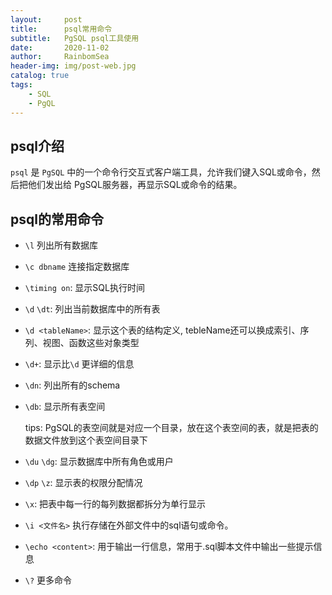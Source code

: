 ```yaml
---
layout:     post
title:      psql常用命令
subtitle:   PgSQL psql工具使用
date:       2020-11-02
author:     RainbomSea
header-img: img/post-web.jpg
catalog: true
tags:
    - SQL 
    - PgQL
---
```


## psql介绍

`psql` 是 `PgSQL` 中的一个命令行交互式客户端工具，允许我们键入SQL或命令，然后把他们发出给 PgSQL服务器，再显示SQL或命令的结果。

## psql的常用命令

* `\l` 列出所有数据库

* `\c dbname` 连接指定数据库

* `\timing on`: 显示SQL执行时间

* `\d` `\dt`: 列出当前数据库中的所有表

* `\d <tableName>`: 显示这个表的结构定义, tebleName还可以换成索引、序列、视图、函数这些对象类型

* `\d+`: 显示比`\d` 更详细的信息

* `\dn`: 列出所有的schema

* `\db`: 显示所有表空间

    tips: PgSQL的表空间就是对应一个目录，放在这个表空间的表，就是把表的数据文件放到这个表空间目录下

* `\du` `\dg`:  显示数据库中所有角色或用户

* `\dp` `\z`: 显示表的权限分配情况

* `\x`: 把表中每一行的每列数据都拆分为单行显示

* `\i <文件名>` 执行存储在外部文件中的sql语句或命令。

* `\echo <content>`: 用于输出一行信息，常用于.sql脚本文件中输出一些提示信息

* `\?` 更多命令